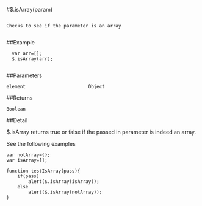 #$.isArray(param)

```

Checks to see if the parameter is an array
  
```

##Example

```
  var arr=[];
  $.isArray(arr);
  
```


##Parameters

```
element                       Object

```

##Returns

```
Boolean                       
```

##Detail

$.isArray returns true or false if the passed in parameter is indeed an array.

See the following examples

```
var notArray={};
var isArray=[];

function testIsArray(pass){
	if(pass)
		alert($.isArray(isArray));
	else
		alert($.isArray(notArray));
}
```
